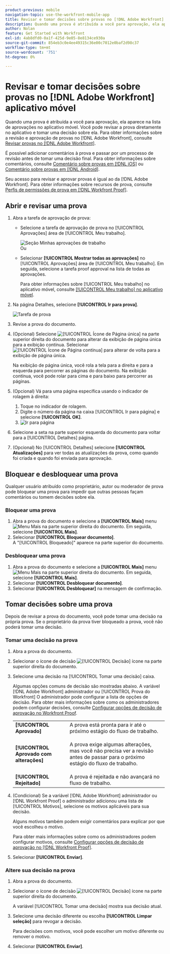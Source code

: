 ```yaml
---
product-previous: mobile
navigation-topic: use-the-workfront-mobile-app
title: Revisar e tomar decisões sobre provas no [!DNL Adobe Workfront] aplicativo móvel
description: Quando uma prova é atribuída a você para aprovação, ela aparece na lista de aprovações no aplicativo móvel. Você pode revisar a prova diretamente no aplicativo e tomar uma decisão sobre ela.
author: Nolan
feature: Get Started with Workfront
exl-id: 4ab8dfd0-0a1f-425d-9e05-8e8134ce930a
source-git-commit: 854eb3c0e4ee49315c36e00c7012e0baf2d98c37
workflow-type: tm+mt
source-wordcount: '751'
ht-degree: 0%

---
```


# Revisar e tomar decisões sobre provas no [!DNL Adobe Workfront] aplicativo móvel

Quando uma prova é atribuída a você para aprovação, ela aparece na lista de aprovações no aplicativo móvel. Você pode revisar a prova diretamente no aplicativo e tomar uma decisão sobre ela. Para obter informações sobre a revisão e aprovação de provas no [!DNL Adobe Workfront], consulte [Revisar provas no [!DNL Adobe Workfront]](../../../review-and-approve-work/proofing/reviewing-proofs-within-workfront/review-proofs-in-wf.md).

É possível adicionar comentários à prova e passar por um processo de revisão antes de tomar uma decisão final. Para obter informações sobre comentários, consulte [Comentário sobre provas em [!DNL iOS]](../../../workfront-basics/mobile-apps/using-the-workfront-mobile-app/comment-on-proofs-ios.md) ou [Comentário sobre provas em [!DNL Android]](../../../workfront-basics/mobile-apps/using-the-workfront-mobile-app/comment-on-proofs-android.md).

Seu acesso para revisar e aprovar provas é igual ao da [!DNL Adobe Workfront]. Para obter informações sobre recursos de prova, consulte [Perfis de permissões de prova em [!DNL Workfront Proof]](../../../workfront-proof/wp-acct-admin/account-settings/proof-perm-profiles-in-wp.md).

## Abrir e revisar uma prova

1. Abra a tarefa de aprovação de prova:

   * Selecione a tarefa de aprovação de prova no [!UICONTROL Aprovações] área de [!UICONTROL Meu trabalho].

      ![Seção Minhas aprovações de trabalho](assets/mobile-mywork-approvals-338x482.png)\
      Ou

   * Selecionar **[!UICONTROL Mostrar todas as aprovações]** no [!UICONTROL Aprovações] área de [!UICONTROL Meu trabalho]. Em seguida, selecione a tarefa proof approval na lista de todas as aprovações.

      Para obter informações sobre [!UICONTROL Meu trabalho] no aplicativo móvel, consulte [[!UICONTROL Meu trabalho] no aplicativo móvel](../../../workfront-basics/mobile-apps/using-the-workfront-mobile-app/my-work-section-mobile.md).

1. Na página Detalhes, selecione **[!UICONTROL Ir para prova]**.

   ![Tarefa de prova](assets/mobile-prooftask1-338x516.png)

1. Revise a prova do documento.
1. (Opcional) Selecione ![[!UICONTROL Ícone de Página única]](assets/mobile-proofpagingicon1-25x36.png) na parte superior direita do documento para alterar da exibição de página única para a exibição contínua. Selecionar ![[!UICONTROL Ícone de Página contínua]](assets/mobile-proofpagingicon2-25x25.png) para alterar de volta para a exibição de página única.

   Na exibição de página única, você rola a tela para a direita e para a esquerda para percorrer as páginas do documento. Na exibição contínua, você pode rolar para cima e para baixo para percorrer as páginas.

1. (Opcional) Vá para uma página específica usando o indicador de rolagem à direita:

   1. Toque no indicador de rolagem.
   1. Digite o número da página na caixa [!UICONTROL Ir para página] e selecione **[!UICONTROL OK]**.
   1. ![Ir para página](assets/mobile-gotopage-350x224.png)

1. Selecione a seta na parte superior esquerda do documento para voltar para a [!UICONTROL Detalhes] página.
1. (Opcional) No [!UICONTROL Detalhes] selecione **[!UICONTROL Atualizações]** para ver todas as atualizações da prova, como quando foi criada e quando foi enviada para aprovação.

## Bloquear e desbloquear uma prova

Qualquer usuário atribuído como proprietário, autor ou moderador de prova pode bloquear uma prova para impedir que outras pessoas façam comentários ou tomem decisões sobre ela.

### Bloquear uma prova

1. Abra a prova do documento e selecione a **[!UICONTROL Mais]** menu ![Menu Mais](assets/mobile-verticalmoremenu-20x33.png) na parte superior direita do documento. Em seguida, selecione **[!UICONTROL Mais]**.
1. Selecionar **[!UICONTROL Bloquear documento]**.\
   A &quot;[!UICONTROL Bloqueado]&quot; aparece na parte superior do documento.

### Desbloquear uma prova

1. Abra a prova do documento e selecione a **[!UICONTROL Mais]** menu ![Menu Mais](assets/mobile-verticalmoremenu-20x33.png) na parte superior direita do documento. Em seguida, selecione **[!UICONTROL Mais]**.
1. Selecionar **[!UICONTROL Desbloquear documento]**.
1. Selecionar **[!UICONTROL Desbloquear]** na mensagem de confirmação.

## Tomar decisões sobre uma prova

Depois de revisar a prova do documento, você pode tomar uma decisão na própria prova. Se o proprietário da prova tiver bloqueado a prova, você não poderá tomar uma decisão.

### Tomar uma decisão na prova

1. Abra a prova do documento.
1. Selecionar o ícone de decisão ![[!UICONTROL Decisão] ícone](assets/mobile-proofcheckmarkdecisionicon-30x30.png) na parte superior direita do documento.
1. Selecione uma decisão na [!UICONTROL Tomar uma decisão] caixa.

   Algumas opções comuns de decisão são mostradas abaixo. A variável [!DNL Adobe Workfront] administrador ou [!UICONTROL Prova do Workfront] O administrador pode configurar a lista de opções de decisão. Para obter mais informações sobre como os administradores podem configurar decisões, consulte [Configurar opções de decisão de aprovação no Workfront Proof](../../../workfront-proof/wp-acct-admin/account-settings/configure-approval-decision-in-wp.md).

   <table style="table-layout:auto"> 
    <col> 
    <col> 
    <tbody> 
     <tr> 
      <td role="rowheader"><strong>[!UICONTROL Aprovado]</strong></td> 
      <td>A prova está pronta para ir até o próximo estágio do fluxo de trabalho.</td> 
     </tr> 
     <tr> 
      <td role="rowheader"><strong>[!UICONTROL Aprovado com alterações]</strong></td> 
      <td> <p>A prova exige algumas alterações, mas você não precisa ver a revisão antes de passar para o próximo estágio do fluxo de trabalho.</p> </td> 
     </tr> 
     <tr> 
      <td role="rowheader"><strong>[!UICONTROL Rejeitado]</strong></td> 
      <td>A prova é rejeitada e não avançará no fluxo de trabalho.</td> 
     </tr> 
    </tbody> 
   </table>

1. (Condicional) Se a variável [!DNL Adobe Workfront] administrador ou [!DNL Workfront Proof] o administrador adicionou uma lista de [!UICONTROL Motivos], selecione os motivos aplicáveis para sua decisão.

   Alguns motivos também podem exigir comentários para explicar por que você escolheu o motivo.

   Para obter mais informações sobre como os administradores podem configurar motivos, consulte  [Configurar opções de decisão de aprovação no [!DNL Workfront Proof]](../../../workfront-proof/wp-acct-admin/account-settings/configure-approval-decision-in-wp.md).

1. Selecionar **[!UICONTROL Enviar]**.

### Altere sua decisão na prova

1. Abra a prova do documento.
1. Selecionar o ícone de decisão ![[!UICONTROL Decisão] ícone](assets/mobile-proofcheckmarkdecisionicon-30x30.png) na parte superior direita do documento.

   A variável [!UICONTROL Tomar uma decisão] mostra sua decisão atual.

1. Selecione uma decisão diferente ou escolha **[!UICONTROL Limpar seleção]** para revogar a decisão.

   Para decisões com motivos, você pode escolher um motivo diferente ou remover o motivo.

1. Selecionar **[!UICONTROL Enviar]**.
